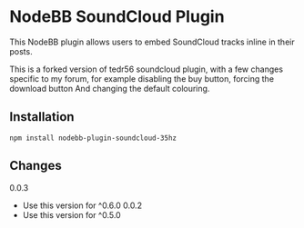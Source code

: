 # NodeBB SoundCloud Plugin

This NodeBB plugin allows users to embed SoundCloud tracks inline in their posts.

This is a forked version of tedr56 soundcloud plugin, with a few changes specific to my forum, for example disabling the buy button, forcing the download button
And changing the default colouring.

## Installation

    npm install nodebb-plugin-soundcloud-35hz

## Changes

0.0.3
 - Use this version for ^0.6.0
0.0.2
 - Use this version for ^0.5.0
